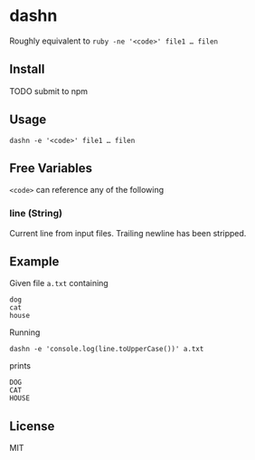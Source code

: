 # dashn

Roughly equivalent to `ruby -ne '<code>' file1 … filen`

## Install

TODO submit to npm

## Usage

`dashn -e '<code>' file1 … filen`

## Free Variables

`<code>` can reference any of the following

### line (String)

Current line from input files. Trailing newline has been stripped.

## Example

Given file `a.txt` containing

```
dog
cat
house
```

Running

`dashn -e 'console.log(line.toUpperCase())' a.txt`

prints

```
DOG
CAT
HOUSE
```

## License

MIT